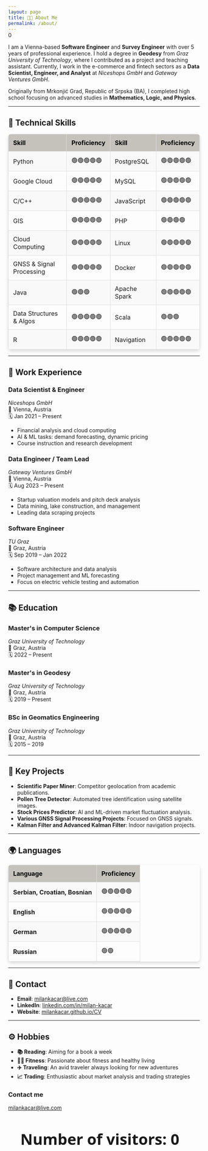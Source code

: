 ```yaml
---
layout: page
title: 👨‍💻 About Me
permalink: /about/
---
```

I am a Vienna-based **Software Engineer** and **Survey Engineer** with over 5 years of professional experience. I hold a degree in **Geodesy** from *Graz University of Technology*, where I contributed as a project and teaching assistant. Currently, I work in the e-commerce and fintech sectors as a **Data Scientist, Engineer, and Analyst** at *Niceshops GmbH* and *Gateway Ventures GmbH*.

Originally from Mrkonjić Grad, Republic of Srpska (BA), I completed high school focusing on advanced studies in **Mathematics, Logic, and Physics**.

---

## 🚀 Technical Skills

<table style="border-collapse: collapse; width: 100%; border-radius: 8px; overflow: hidden; box-shadow: 0 4px 10px rgba(0, 0, 0, 0.15);">
  <thead style="background-color: #c4c2bb; color: black;">
    <tr>
      <th style="border: 1px solid #ddd; padding: 12px; text-align: left;">Skill</th>
      <th style="border: 1px solid #ddd; padding: 12px; text-align: left;">Proficiency</th>
      <th style="border: 1px solid #ddd; padding: 12px; text-align: left;">Skill</th>
      <th style="border: 1px solid #ddd; padding: 12px; text-align: left;">Proficiency</th>
    </tr>
  </thead>
  <tbody>
    <tr style="background-color: #f9f9f9;">
      <td style="border: 1px solid #ddd; padding: 12px;">Python</td>
      <td style="border: 1px solid #ddd; padding: 12px;">🟢🟢🟢🟢🟢</td>
      <td style="border: 1px solid #ddd; padding: 12px;">PostgreSQL</td>
      <td style="border: 1px solid #ddd; padding: 12px;">🟢🟢🟢🟢🟢</td>
    </tr>
    <tr>
      <td style="border: 1px solid #ddd; padding: 12px;">Google Cloud</td>
      <td style="border: 1px solid #ddd; padding: 12px;">🟢🟢🟢🟢🟢</td>
      <td style="border: 1px solid #ddd; padding: 12px;">MySQL</td>
      <td style="border: 1px solid #ddd; padding: 12px;">🟢🟢🟢🟢🟢</td>
    </tr>
    <tr style="background-color: #f9f9f9;">
      <td style="border: 1px solid #ddd; padding: 12px;">C/C++</td>
      <td style="border: 1px solid #ddd; padding: 12px;">🟢🟢🟢🟢🟢</td>
      <td style="border: 1px solid #ddd; padding: 12px;">JavaScript</td>
      <td style="border: 1px solid #ddd; padding: 12px;">🟢🟢🟢🟢🟢</td>
    </tr>
    <tr>
      <td style="border: 1px solid #ddd; padding: 12px;">GIS</td>
      <td style="border: 1px solid #ddd; padding: 12px;">🟢🟢🟢🟢🟢</td>
      <td style="border: 1px solid #ddd; padding: 12px;">PHP</td>
      <td style="border: 1px solid #ddd; padding: 12px;">🟢🟢🟢🟢</td>
    </tr>
    <tr style="background-color: #f9f9f9;">
      <td style="border: 1px solid #ddd; padding: 12px;">Cloud Computing</td>
      <td style="border: 1px solid #ddd; padding: 12px;">🟢🟢🟢🟢🟢</td>
      <td style="border: 1px solid #ddd; padding: 12px;">Linux</td>
      <td style="border: 1px solid #ddd; padding: 12px;">🟢🟢🟢🟢🟢</td>
    </tr>
    <tr>
      <td style="border: 1px solid #ddd; padding: 12px;">GNSS & Signal Processing</td>
      <td style="border: 1px solid #ddd; padding: 12px;">🟢🟢🟢🟢🟢</td>
      <td style="border: 1px solid #ddd; padding: 12px;">Docker</td>
      <td style="border: 1px solid #ddd; padding: 12px;">🟢🟢🟢🟢🟢</td>
    </tr>
    <tr style="background-color: #f9f9f9;">
      <td style="border: 1px solid #ddd; padding: 12px;">Java</td>
      <td style="border: 1px solid #ddd; padding: 12px;">🟢🟢🟢</td>
      <td style="border: 1px solid #ddd; padding: 12px;">Apache Spark</td>
      <td style="border: 1px solid #ddd; padding: 12px;">🟢🟢🟢🟢🟢</td>
    </tr>
    <tr>
      <td style="border: 1px solid #ddd; padding: 12px;">Data Structures & Algos</td>
      <td style="border: 1px solid #ddd; padding: 12px;">🟢🟢🟢🟢🟢</td>
      <td style="border: 1px solid #ddd; padding: 12px;">Scala</td>
      <td style="border: 1px solid #ddd; padding: 12px;">🟢🟢🟢</td>
    </tr>
    <tr style="background-color: #f9f9f9;">
      <td style="border: 1px solid #ddd; padding: 12px;">R</td>
      <td style="border: 1px solid #ddd; padding: 12px;">🟢🟢🟢🟢🟢</td>
      <td style="border: 1px solid #ddd; padding: 12px;">Navigation</td>
      <td style="border: 1px solid #ddd; padding: 12px;">🟢🟢🟢🟢🟢</td>
    </tr>
  </tbody>
</table>

---

## 💼 Work Experience

### **Data Scientist & Engineer**
*Niceshops GmbH*  
📍 Vienna, Austria  
🗓️ Jan 2021 – Present  
- Financial analysis and cloud computing
- AI & ML tasks: demand forecasting, dynamic pricing
- Course instruction and research development

### **Data Engineer / Team Lead**  
*Gateway Ventures GmbH*  
📍 Vienna, Austria  
🗓️ Aug 2023 – Present  
- Startup valuation models and pitch deck analysis  
- Data mining, lake construction, and management  
- Leading data scraping projects  

### **Software Engineer**  
*TU Graz*  
📍 Graz, Austria  
🗓️ Sep 2019 – Jan 2022  
- Software architecture and data analysis  
- Project management and ML forecasting  
- Focus on electric vehicle testing and automation  

---

## 📚 Education

### **Master's in Computer Science**
*Graz University of Technology*  
📍 Graz, Austria  
🗓️ 2022 – Present  

### **Master's in Geodesy**
*Graz University of Technology*  
📍 Graz, Austria  
🗓️ 2019 – Present  

### **BSc in Geomatics Engineering**
*Graz University of Technology*  
📍 Graz, Austria  
🗓️ 2015 – 2019  

---

## 🎯 Key Projects
- **Scientific Paper Miner**: Competitor geolocation from academic publications.  
- **Pollen Tree Detector**: Automated tree identification using satellite images.  
- **Stock Prices Predictor**: AI and ML-driven market fluctuation analysis.  
- **Various GNSS Signal Processing Projects**: Focused on GNSS signals.  
- **Kalman Filter and Advanced Kalman Filter**: Indoor navigation projects.

---

## 🌍 Languages

<table style="border-collapse: collapse; width: 100%; border-radius: 8px; overflow: hidden; box-shadow: 0 4px 10px rgba(0, 0, 0, 0.15);">
  <thead style="background-color: #c4c2bb; color: black;">
    <tr>
      <th style="border: 1px solid #ddd; padding: 12px; text-align: left;">Language</th>
      <th style="border: 1px solid #ddd; padding: 12px; text-align: left;">Proficiency</th>
    </tr>
  </thead>
  <tbody>
    <tr style="background-color: #f9f9f9;">
      <td style="border: 1px solid #ddd; padding: 12px;"><strong>Serbian, Croatian, Bosnian</strong></td>
      <td style="border: 1px solid #ddd; padding: 12px;">🟢🟢🟢🟢🟢</td>
    </tr>
    <tr>
      <td style="border: 1px solid #ddd; padding: 12px;"><strong>English</strong></td>
      <td style="border: 1px solid #ddd; padding: 12px;">🟢🟢🟢🟢🟢</td>
    </tr>
    <tr style="background-color: #f9f9f9;">
      <td style="border: 1px solid #ddd; padding: 12px;"><strong>German</strong></td>
      <td style="border: 1px solid #ddd; padding: 12px;">🟢🟢🟢🟢🟢</td>
    </tr>
    <tr>
      <td style="border: 1px solid #ddd; padding: 12px;"><strong>Russian</strong></td>
      <td style="border: 1px solid #ddd; padding: 12px;">🟢🟢</td>
    </tr>
  </tbody>
</table>

---

## 📧 Contact
- **Email**: [milankacar@live.com](mailto:milankacar@live.com)
- **LinkedIn**: [linkedin.com/in/milan-kacar](https://linkedin.com/in/milan-kacar)
- **Website**: [milankacar.github.io/CV](https://milankacar.github.io/CV)

---

## ⚙️ Hobbies
- **📚 Reading**: Aiming for a book a week  
- **🏋️‍♂️ Fitness**: Passionate about fitness and healthy living  
- **✈️ Traveling**: An avid traveler always looking for new adventures  
- **📈 Trading**: Enthusiastic about market analysis and trading strategies


### Contact me

[milankacar@live.com](mailto:milankacar@live.com)

<style>
  @property --num {
    syntax: "<integer>";
    initial-value: 0;
    inherits: false;
  }
  
  div.visitors {
    animation: counter 5s infinite alternate ease-in-out;
    /* counter-reset: num var(--num); */
    font: 700 40px system-ui;
    padding: 2rem;
  }
  div::after {
    content: counter(num);
  }
  
  @keyframes counter {
    from {
      --num: 0;
    }
    to {
      --num: 100;
    }
  }
</style>

<div class="visitors">Number of visitors: </div>
